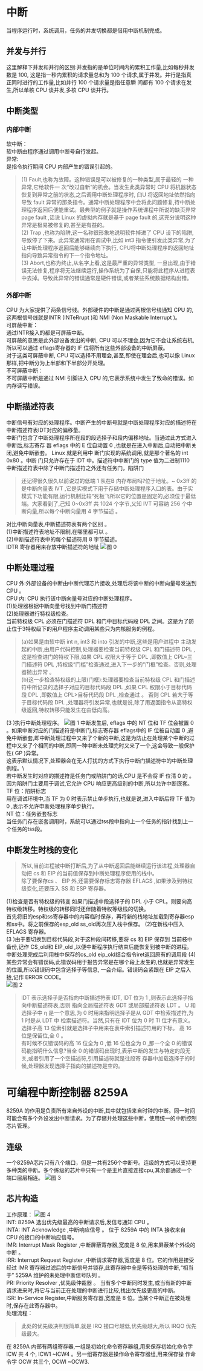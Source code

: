 # 中断
当程序运行时，系统调用，任务的并发切换都是借用中断机制完成。
## 并发与并行
这里解释下并发和并行的区别:并发指的是单位时间内的累积工作量,比如每秒井发数是 100,
这是指一秒内累积的请求量总和为 100 个请求,属于井发。并行是指真正同时进行的工作量,比如并行
100 个请求量是指任意瞬 间都有 100 个请求在发生,所以单核 CPU 谈井发,多核 CPU 谈并行。
## 中断类型
### 内部中断
软中断：\
软中断由程序通过调用中断号自行发起。\
异常:\
是指令执行期间 CPU 内部产生的错误引起的。
>(1) Fault,也称为故障。这种错误是可以被修复的一种类型,属于最轻的 一种异常,它给软件一 次“改过自新”的机会。当发生此类异常时 CPU 将机器状态恢复到异常之前的状态,之后调用中断处理程序时,
臼U 将返回地址依然指向导致 fault 异常的那条指令。通常中断处理程序中会将此问题修复,待中断处理程序返回后便能重试。最典型的例子就是操作系统课程中所说的缺页异常 page fault ,话说 Linux 的虚拟内存就是基于 page fault 的,这充分说明这种异常是极易被修复的,甚至是有益的。\
(2) Trap ,也称为陷阱,这一名称很形象地说明软件掉进了 CPU 设下的陷阱,导致停了下来。此异常通常用在调试中,比如 int3 指令便引发此类异常,为了让中断处理程序返回后能够继续向下执行, CPU将中断处理程序的返回地址指向导致异常指令的下一个指令地址。\
(3) Abort,也称为终止,从名字上看,这是最严重的异常类型, 一旦出现,由于错误无法修复,程序将无法继续运行,操作系统为了自保,只能将此程序从进程表中去掉。导致此异常的错误通常是硬件错误,或者某些系统数据结构出错。

### 外部中断
CPU 为大家提供了两条信号线。外部硬件的中断是通过两根信号线通知 CPU 的,这两根信号线就是INTR (INTeRrupt )和 NMI (Non Maskable Interrupt )。\
可屏蔽中断：\
通过INTR接入的都是可屏蔽中断。\
可屏蔽的意思是此外部设备发出的中断, CPU 可以不理会,因为它不会让系统右机,所以可以通过 eflags寄存器的 IF 位将所有这些外部设备的中断屏蔽。\
对于这类可屏蔽中断, CPU 可以选择不用理会,甚至,即使在理会后,也可以像 Linux 那样,把中断分为上半部和下半部分开处理。\
不可屏蔽中断：\
不可屏蔽中断是通过 NMI 引脚进入 CPU 的,它表示系统中发生了致命的错误。如内存读写错误。
## 中断描述符表
中断信号有对应的处理程序。中断产生的中断号就是中断处理程序对应的描述符在中断描述符表IDT对应的偏移量。\
中断门包含了中断处理程序所在段的段选择子和段内偏移地址。当通过此方式进入中断后,标志寄存
器 eflags 中的 E 位自动置 0 ,也就是在进入中断后,自动把中断关闭,避免中断嵌套。 Linux 就是利用中
断门实现的系统调用,就是那个著名的 int 0x80 。中断 门只允许存在于 IDT 中。描述符中中断门的 type 值为二进制1110\
中断描述符表中除了中断门描述符之外还有任务门，陷阱门
>还记得很久很久以前说过的低端 1 队在B 内存布局吗?位于地址。~ 0x3ff 的是中断向量表 IVT ,它是实模式下用于存储中断处理程序入口的表。由于实模式下功能有限,运行机制比较“死板飞所以它的位置是固定的,必须位于最低端。大家看到了,己知 0~0x3ff 共 1024 个字节,又知 IVT 可容纳 256 个中断向量,所以每个中断向量用 4 字节描述 。

对比中断向量表,中断描述符表有两个区别 。\
(1)中断描述符表地址不限制,在哪里都可以 。\
(2)中断描述符表中的每个描述符用 8 字节描述。\
IDTR 寄存器用来存放中断描述符的地址
![图 0](../../images/f73435a6f033b6cb33fab70ee40fb9221ef5e429c0dc78a0e77981745609f307.png)  
## 中断处理过程
CPU 外:外部设备的中断由中断代理芯片接收,处理后将该中断的中断向量号发送到 CPU 。\
CPU 内: CPU 执行该中断向量号对应的中断处理程序。\
(1)处理器根据中断向量号找到中断门描述符\
(2)处理器进行特权级检查。\
当前特权级 CPL 必须在门描述符 DPL 和门中目标代码段 DPL 之间。这是为了防止位于3特权级下的用户程序主动调用某些只为内核服务的例程。
>(a)如果是由软中断 int n, int3 和 into 引发的中断,这些是用户进程中 主动发起的中断,由用户代码控制,处理器要检查当前特权级 CPL 和门描述符 DPL ,这是检查进门的特权下限,如果 CPL 权限大于等于 DPL ,即数值上 CPL~三门描述符 DPL ,特权级“门槛”检查通过,进入下一步的“门框”检查。否则,处理器抛出异常 。\
(b)这一步检查特权级的上限(门框):处理器要检查当前特权级 CPL 和门描述符中所记录的选择子对应的目标代码段 DPL ,如果 CPL 权限小于目标代码段 DPL ,即数值上 CPL>目标代码段 DPL ,检查通过 。 否则 CPL 若大于等于目标代码段 DPL ,处理器将引发异常,也就是说,除了用返回指令从高特权级返回,特权转移只能发生在由低向高。

(3 )执行中断处理程序。
![图 1](../../images/5850be37a12098049be29c062560705cc4dba2a811bfd89361f74049ad74e879.png)
中断发生后, eflags 中的 NT 位和 TF 位会被置 0 。如果中断对应的门描述符是中断门,标志寄存器 eflags中的 IF 位被自动置 0 ,避免中断嵌套,即中断处理过程中又来了个新的中断,这是为防止在处理某个中断的过程中又来了个相同的中断,即同一种中断未处理完时又来了一个,这会导致一般保护性( GP )异常。\
这表示默认情况下,处理器会在无人打扰的方式下执行中断门描述符中的中断处理例程。\  
若中断发生时对应的描述符是任务门或陷阱门的话,CPU 是不会将 IF 位清 0 的 。 因为陷阱门主要用于调试,它允许 CPU 响应更高级别的中断,所以允许中断嵌套。\
TF 位：陷阱标志\
用在调试环境中,当
TF 为 0 时表示禁止单步执行,也就是说,进入中断后将 TF 值为 0 ,表示不允许申断处理程序单步执行。\
NT 位：任务嵌套标志\
当任务门存在嵌套调用时，系统可以通过tss段中指向上一个任务的指针找到上一个任务的tss段。
## 中断发生时栈的变化
>所以,当前进程被中断打断后,为了从中断返回后能继续运行该进程,处理器自动把 cs 和 EIP 的当前值保存到中断处理程序使用的栈中。\
除了要保存cs 、 EIP 外,还需要保存标志寄存器 EFLAGS ,如果涉及到特权级变化,还要压入 SS 和 ESP 寄存器。

(1)检查是否有特权级的转变
如果门描述中段选择子的 DPL 小于 CPL。则要向高特权级转移。特权级的转移同时还伴随着特权等级栈的切换。\
首先将旧的esp和ss寄存器中的内容临时保存，再将新的栈地址加载到寄存器esp和ss中。将之前保存的esp_old ss_old再次压入栈中保存。
(2)在新栈中压入EFLAGS 寄存器。\
(3 )由于要切换到目标代码段,对于这种段间转移,要将 cs 和 EIP 保存到 当前枝中备份,记作 CS_old和 EIP_old ,以便中断程序执行结束后能恢复到被中断的进程。
中断处理完成后利用栈中保存的cs_old eip_old结合指令iret返回原有的调用段
(4)某些异常会有错误码,此错误码用于报告异常是在哪个段上发生的,也就是异常发生的位置,所以错误码中包含选择子等信息, 一会介绍。错误码会紧跟在 EIP 之后入拢,记作 ERROR CODE。\
![图 2](../../images/2c45967131932765cd74ef4a6083bfaa154e3cb7d3239456c0d58c7dce426120.png)  
>IDT 表示选择子是否指向中断描述符表 IDT, IDT 位为 1 ,则表示此选择子指向中断描述符表,否则
指向全局描述符表 GDT 或局部描述符表 LDT 。
U 和选择子中 η 是一个意思,为 0 时用来指明选择子是从 GDT 中检索描述符,为 1 时是从 LDT 中
检索描述符。当然,只有在 IDT 位为 0 时 Tl 位才有意义。
选择子高 13 位索引就是选择子中用来在表中索引描述符用的下标。
高 16 位是保留位,全 0 。\
有时候不仅错误码的高 16 位全为 0 ,低 16 位也全为 0 ,那一个全 0 的错误码能指明什么信息?当全
0 的错误码出现时,表示中断的发生与特定的段无关,或者引用了一个空描述符,引用描述符就是往段寄
存器中加载选择子的时候,处理器发现选择子指向的描述符是空的。
# 可编程中断控制器 8259A 
8259A 的作用是负责所有来自外设的中断,其中就包括来自时钟的中断。同一时间可能会有多个外设发出中断请求。为了存储并处理这些中断，使用统一的中断控制芯片管理。
## 连级
一个8259A芯片只有八个端口，但是一共有256个中断号。连级的方式可以支持更多种类的中断。多个练级的芯片中只有一个是主片直接连接cpu,其余都通过一个端口层层相连。
![图 3](../../images/fae2e9c9f3de82453f3d9324509216dd4dc428a24385e80957132ab43b86088b.png)  
## 芯片构造
工作原理：
![图 4](../../images/b84ee70e07a4f02703ab41f050b67f3d84abe64193eb83d19c26c019b7425151.png)  
INT: 8259A 选出优先级最高的中断请求后,发信号通知 CPU 。\
INTA: INT Acknowledge ,中断响应信号 。 位于 8259A 中的 INTA 接收来自 CPU 的接口的中断响应信号。\
IMR: Interrupt Mask Register ,中断屏蔽寄存器,宽度是 8 位,用来屏蔽某个外设的中断 。\
IRR: Interrupt Request Register ,中断请求寄存器,宽度是 8 位。它的作用是接受经过 IMR 寄存器过滤后的中断信号并锁存,此寄存器中全是等待处理的中断,“相当于” 5259A 维护的未处理中断信号队列 。\
PR: Priority Resolver ,优先级仲裁器 。 当有多个中断同时发生,或当有新的中断请求进来时,将它与当前正在处理的中断进行比较,找出优先级更高的中断。\
ISR: In-Service Register,中断服务寄存器,宽度是 8 位。当某个中断正在被处理时,保存在此寄存器中。\
处理流程：

>此处的优先级决判很简单,就是 IRQ 接口号越低,优先级越大,所以 IRQO 优先级最大。

在 8259A 内部有两组寄存器,一组是初始化命令寄存器组,用来保存初始化命令字 ICW 共 4 个, ICW1 ~ICW4 。另一组寄存器是操作命令寄存器组,用来保存操
作命令字 OCW 共三个, OCWl ~OCW3.
